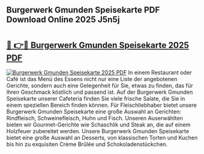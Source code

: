 ## Burgerwerk Gmunden Speisekarte PDF Download Online 2025 J5n5j

# <h2><a href="http://gcb7cv.nevu.top/?p=Burgerwerk+Gmunden+Speisekarte">🔗 👉🔴 Burgerwerk Gmunden Speisekarte 2025 PDF</a></h2>

[![Burgerwerk Gmunden Speisekarte 2025 PDF](https://i.imgur.com/dBaPXMq.png)](http://gcb7cv.nevu.top/?p=Burgerwerk+Gmunden+Speisekarte)
In einem Restaurant oder Café ist das Menü des Essens nicht nur eine Liste der angebotenen Gerichte, sondern auch eine Gelegenheit für Sie, etwas zu finden, das für Ihren Geschmack köstlich und passend ist. Auf der Burgerwerk Gmunden Speisekarte unserer Cafeteria finden Sie viele frische Salate, die Sie in einem speziellen Bereich finden können. Für Fleischliebhaber bietet unsere Burgerwerk Gmunden Speisekarte eine große Auswahl an Gerichten: Rindfleisch, Schweinefleisch, Huhn und Fisch. Unseren Auserwählten bieten wir Gourmet-Gerichte wie Schaschlik und Steak an, die auf einem Holzfeuer zubereitet werden. Unsere Burgerwerk Gmunden Speisekarte bietet eine große Auswahl an Desserts, von klassischen Torten und Kuchen bis hin zu exquisiten Crème Brûlée und Schokoladenstückchen.
